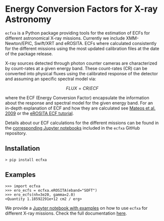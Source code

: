 # Energy Conversion Factors for X-ray Astronomy

`ecfxa` is a Python package providing tools for the estimation
of ECFs for different astronomical X-ray missions. Currently 
we include XMM-Newton/EPIC, Swift/XRT and eROSITA. ECFs where
calculated consistently for the different missions using the most
updated calibration files at the date of the package release.

X-ray sources detected through photon counter cameras are characterized 
by count-rates at a given energy band. These count-rates (CR) can be 
converted into physical fluxes using the calibrated response of the
detector and assuming an specific spectral model via:

```math
FLUX = CR / ECF
```
where the ECF (Energy Conversion Factor) encapsulate the information
about the response and spectral model for the given energy band. 
For an in-depth explanation of ECF and how they are calculated see
[Mateos et al. 2009](https://doi.org/10.1051/0004-6361/200811409) 
or the [eROSITA ECF tutorial](https://erosita.mpe.mpg.de/dr1/eSASS4DR1/eSASS4DR1_arfrmf/eROSITA_ECF_tutorial.pdf).

Details about our ECF calculations for the different missions can 
be found in the [corresponding Jupyter notebooks](https://github.com/ruizca/ecfxa/tree/main/calc) included 
in the `ecfxa` GitHub repository.


Installation
------------

    > pip install ecfxa


Examples
--------

    >>> import ecfxa
    >>> ero_ecfs = ecfxa.eROSITA(eband="SOFT")
    >>> ero_ecfs(nh=3e20, gamma=2.0)
    <Quantity 1.18592291e+12 cm2 / erg>

We provide a [Jupyter notebook with examples](https://github.com/ruizca/ecfxa/tree/main/docs/examples.ipynb) 
on how to use `ecfxa` for different X-ray missions. Check the full 
documentation [here](https://ruizca.github.io/ecfxa/ecfxa/ecfs.html).